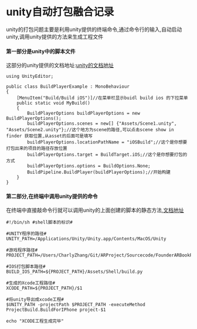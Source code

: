 # unity自动打包融合记录
 unity的打包问题主要是利用unity提供的终端命令,通过命令行的输入,自动启动unity,调用unity提供的方法来生成工程文件
 
#### 第一部分是unity中的脚本文件 
这部分的unity提供的文档地址:[unity的文档地址](https://docs.unity3d.com/ScriptReference/BuildPipeline.BuildPlayer.html)

	using UnityEditor;
	
	public class BuildPlayerExample : MonoBehaviour
	{
	    [MenuItem("Build/Build iOS")]//在菜单栏显示buidl build ios 的下拉菜单
	    public static void MyBuild()
	    {
	        BuildPlayerOptions buildPlayerOptions = new BuildPlayerOptions();
	        buildPlayerOptions.scenes = new[] {"Assets/Scene1.unity", "Assets/Scene2.unity"};//这个地方为scene的路径,可以点击scene show in finder 获取位置,从asset的后面可是填写
	        buildPlayerOptions.locationPathName = "iOSBuild";//这个是你想要打包出来的项目的路径存放位置
	        buildPlayerOptions.target = BuildTarget.iOS;//这个是你想要打包的方式
	        buildPlayerOptions.options = BuildOptions.None;
	        BuildPipeline.BuildPlayer(buildPlayerOptions);//开始构建
	    }
	}

#### 第二部分,在终端中调用unity提供的命令

在终端中直接敲命令行就可以调用unity的上面创建的脚本的静态方法,[文档地址](https://docs.unity3d.com/Manual/CommandLineArguments.html)

	#!/bin/sh #shell脚本的标识#
	
	#UNITY程序的路径# 
	UNITY_PATH=/Applications/Unity/Unity.app/Contents/MacOS/Unity
	
	#游戏程序路径#
	PROJECT_PATH=/Users/CharlyZhang/Git/ARProject/Sourcecode/FounderARBookProject
	
	#IOS打包脚本路径#
	BUILD_IOS_PATH=${PROJECT_PATH}/Assets/Shell/build.py
	
	#生成的Xcode工程路径#
	XCODE_PATH=${PROJECT_PATH}/$1
	
	#将unity导出成xcode工程#
	$UNITY_PATH -projectPath $PROJECT_PATH -executeMethod ProjectBuild.BuildForIPhone project-$1
	    
	echo "XCODE工程生成完毕"

